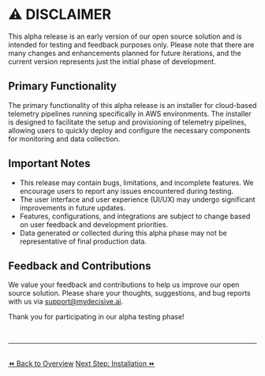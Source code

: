 # ⚠️ DISCLAIMER
This alpha release is an early version of our open source solution and is intended for testing and feedback purposes only. Please note that there are many changes and enhancements planned for future iterations, and the current version represents just the initial phase of development.

## Primary Functionality
The primary functionality of this alpha release is an installer for cloud-based telemetry pipelines running specifically in AWS environments. The installer is designed to facilitate the setup and provisioning of telemetry pipelines, allowing users to quickly deploy and configure the necessary components for monitoring and data collection.

## Important Notes
* This release may contain bugs, limitations, and incomplete features. We encourage users to report any issues encountered during testing.
* The user interface and user experience (UI/UX) may undergo significant improvements in future updates.
* Features, configurations, and integrations are subject to change based on user feedback and development priorities.
* Data generated or collected during this alpha phase may not be representative of final production data.

## Feedback and Contributions
We value your feedback and contributions to help us improve our open source solution. Please share your thoughts, suggestions, and bug reports with us via support@mydecisive.ai.

Thank you for participating in our alpha testing phase!

<br />

----

<br />

<span class="left">
   <a href="./overview.md">⏪ Back to Overview</a>
</span>
<span class="right">
   <a href="./install/installation.md">Next Step: Installation ⏩</a>
</span>
